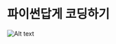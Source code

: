 # 파이썬답게 코딩하기

![Alt text](https://github.com/bjpublic/pythonic/blob/master/%ED%8C%8C%EC%9D%B4%EC%8D%AC%EB%8B%B5%EA%B2%8C%20%EC%BD%94%EB%94%A9%ED%95%98%EA%B8%B0_%EC%9E%85%EC%B2%B4%ED%91%9C%EC%A7%80.jpg "파이썬답게 코딩하기_입체표지.jpg")

